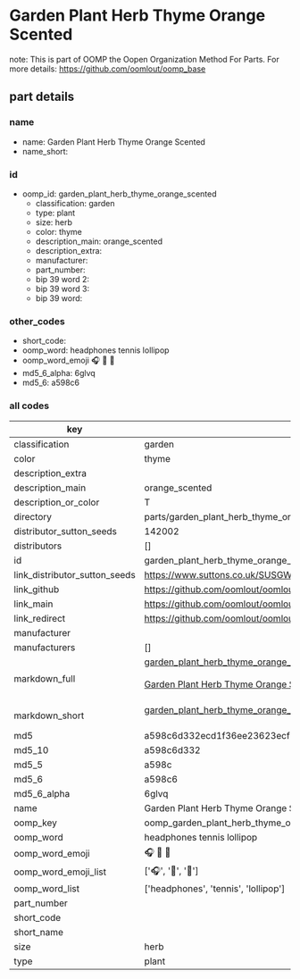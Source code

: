 # Garden Plant Herb Thyme Orange Scented  

note: This is part of OOMP the Oopen Organization Method For Parts. For more details: https://github.com/oomlout/oomp_base

##  part details
  







### name
* name: Garden Plant Herb Thyme Orange Scented
* name_short: 
### id
* oomp_id: garden_plant_herb_thyme_orange_scented
  * classification: garden
  * type: plant
  * size: herb
  * color: thyme
  * description_main: orange_scented
  * description_extra: 
  * manufacturer: 
  * part_number: 
  * bip 39 word 2: 
  * bip 39 word 3: 
  * bip 39 word: 

### other_codes
* short_code: 
* oomp_word: headphones tennis lollipop
* oomp_word_emoji :headphones: :tennis: :lollipop:
* md5_6_alpha: 6glvq
* md5_6: a598c6









### all codes 
| key | value |  
| --- | --- |  
| classification | garden |  
| color | thyme |  
| description_extra |  |  
| description_main | orange_scented |  
| description_or_color | T  |  
| directory | parts/garden_plant_herb_thyme_orange_scented |  
| distributor_sutton_seeds | 142002 |  
| distributors | [] |  
| id | garden_plant_herb_thyme_orange_scented |  
| link_distributor_sutton_seeds | https://www.suttons.co.uk/SUSGWE184/thyme-orange-scented-seeds-for-pollinators_mh-52305 |  
| link_github | https://github.com/oomlout/oomlout_oomp_version_1_messy/tree/main/parts/garden_plant_herb_thyme_orange_scented |  
| link_main | https://github.com/oomlout/oomlout_oomp_version_1_messy/tree/main/parts/garden_plant_herb_thyme_orange_scented |  
| link_redirect | https://github.com/oomlout/oomlout_oomp_version_1_messy/tree/main/parts/garden_plant_herb_thyme_orange_scented |  
| manufacturer |  |  
| manufacturers | [] |  
| markdown_full | [garden_plant_herb_thyme_orange_scented](none)<br>[](none)<br>[Garden Plant Herb Thyme Orange Scented](none)<br><br> |  
| markdown_short | [garden_plant_herb_thyme_orange_scented](none)<br><br> |  
| md5 | a598c6d332ecd1f36ee23623ecfbf0e1 |  
| md5_10 | a598c6d332 |  
| md5_5 | a598c |  
| md5_6 | a598c6 |  
| md5_6_alpha | 6glvq |  
| name | Garden Plant Herb Thyme Orange Scented |  
| oomp_key | oomp_garden_plant_herb_thyme_orange_scented |  
| oomp_word | headphones tennis lollipop |  
| oomp_word_emoji | :headphones: :tennis: :lollipop: |  
| oomp_word_emoji_list | [':headphones:', ':tennis:', ':lollipop:'] |  
| oomp_word_list | ['headphones', 'tennis', 'lollipop'] |  
| part_number |  |  
| short_code |  |  
| short_name |  |  
| size | herb |  
| type | plant |  

